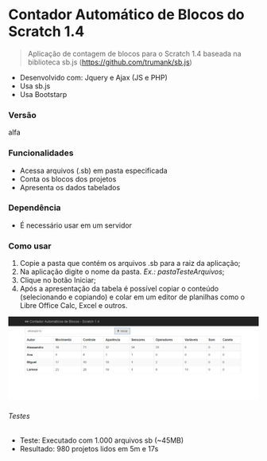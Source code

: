 Contador Automático de Blocos do Scratch 1.4
=========================

> Aplicação de contagem de blocos para o Scratch 1.4 baseada na biblioteca sb.js (https://github.com/trumank/sb.js)

* Desenvolvido com: Jquery e Ajax (JS e PHP)
* Usa sb.js
* Usa Bootstarp

### Versão
alfa

### Funcionalidades

* Acessa arquivos (.sb) em pasta especificada
* Conta os blocos dos projetos
* Apresenta os dados tabelados

### Dependência

* É necessário usar em um servidor

### Como usar

1. Copie a pasta que contém os arquivos .sb para a raiz da aplicação;
2. Na aplicação digite o nome da pasta. *Ex.: pastaTesteArquivos*;
3. Clique no botão Iniciar;
4. Após a apresentação da tabela é possível copiar o conteúdo (selecionando e copiando) e
colar em um editor de planilhas como o Libre Office Calc, Excel e outros.


![Tela Principal](https://github.com/LuisAraujo/ContadorAutomaticoBlocosScratch_v1.4/blob/master/tela.png)


###### Testes
* Teste: Executado com 1.000 arquivos sb (~45MB)
* Resultado: 980 projetos lidos em 5m e 17s 



